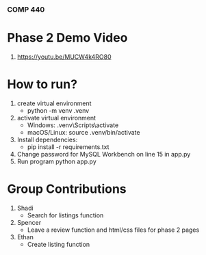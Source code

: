### COMP 440

# Phase 2 Demo Video
1. https://youtu.be/MUCW4k4RO80

# How to run?
1. create virtual environment
    - python -m venv .venv
2. activate virtual environment
    - Windows: .venv\Scripts\activate
    - macOS/Linux: source .venv/bin/activate
3. Install dependencies:
    - pip install -r requirements.txt
4. Change password for MySQL Workbench on line 15 in app.py
5. Run program
    python app.py

# Group Contributions
1. Shadi
    - Search for listings function
2. Spencer
    - Leave a review function and html/css files for phase 2 pages
3. Ethan
    - Create listing function